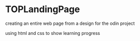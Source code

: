 # TOPLandingPage
creating an entire web page from a design for the odin project

using html and css to show learning progress 